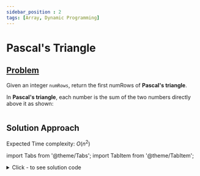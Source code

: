 ```yaml
---
sidebar_position : 2
tags: [Array, Dynamic Programming]
---
```


# Pascal's Triangle

## [Problem](https://leetcode.com/problems/pascals-triangle/)

<p>Given an integer <code>numRows</code>, return the first numRows of <strong>Pascal&#39;s triangle</strong>.</p>

<p>In <strong>Pascal&#39;s triangle</strong>, each number is the sum of the two numbers directly above it as shown:</p>
<img alt="" src="https://upload.wikimedia.org/wikipedia/commons/0/0d/PascalTriangleAnimated2.gif" />


## Solution Approach

Expected Time complexity: $O(n^2)$

import Tabs from '@theme/Tabs';
import TabItem from '@theme/TabItem';

<details><summary>Click - to see solution code</summary>

<Tabs>
<TabItem value="cpp" label="C++">

```cpp
class Solution {
   public:
    vector<vector<int>> generate(int n) {
        vector<vector<int>> ans;
        vector<int> a, b;
        a = {1};
        ans.push_back(a);
        if (n == 1) return ans;
        for (int i = 2; i <= n; i++) {
            b.push_back(1);
            for (int k = 0; k < a.size() - 1; k++) {
                b.push_back(a[k] + a[k + 1]);
            }
            b.push_back(1);
            ans.push_back(b);
            a = b;
            b.clear();
        }
        return ans;
    }
};
```
</TabItem>
</Tabs>

</details>
